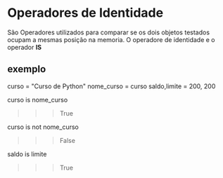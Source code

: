 # Operadores de Identidade

São Operadores utilizados para comparar se os dois objetos testados ocupam a mesmas posição na memoria.
O operadore de identidade e o operador **IS**

## exemplo
curso = "Curso de Python"
nome_curso = curso
saldo,limite = 200, 200

curso is nome_curso
>>> True

curso is not nome_curso
>>> False

saldo is limite
>>> True